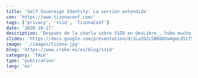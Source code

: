 ```yaml
---
title: 'Self Sovereign Identity: La versión extendida'
con: 'https://www.tizonaconf.com/'
tags: ['privacy', 'ssid', 'TizonaConf']
date: '2020-10-17'
description: 'Después de la charla sobre SSID en @esLibre_, hubo mucha gente que se quedó con ganas de saber más sobre SSID, esta charla duplica el número de diapositivas y extiende el concepto de SSID, hablando también sobre recursos formativos y el momentum del mercado.'
slides: 'https://docs.google.com/presentation/d/1LuZGZcSB088Vw4geLdS1fSkVHPSovxY6NZCugoLrVTc/edit?usp=sharing'
image: './images/tizona.jpg'
blog: 'https://www.croke.es/es/blog/ssid'
category: 'TALK'
type: 'publication'
lang: 'es'
---
```

